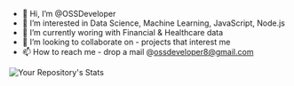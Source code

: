 - 👋 Hi, I’m @OSSDeveloper
- 👀 I’m interested in Data Science, Machine Learning, JavaScript, Node.js
- 🌱 I’m currently woring with Financial & Healthcare data
- 💞️ I’m looking to collaborate on - projects that interest me
- 📫 How to reach me - drop a mail @ossdeveloper8@gmail.com

<!---
OSSDeveloper/OSSDeveloper is a ✨ special ✨ repository because its `README.md` (this file) appears on your GitHub profile.
You can click the Preview link to take a look at your changes.
--->

![Your Repository's Stats](https://github-readme-stats.vercel.app/api/top-langs/?username=OSSDeveloper&theme=blue-green)
